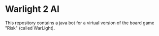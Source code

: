 # Warlight 2 AI

This repository contains a java bot for a virtual version of the board game "Risk" (called WarLight).
